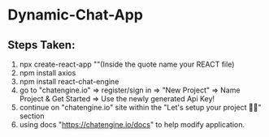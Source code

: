 # Dynamic-Chat-App

## Steps Taken:

1. npx create-react-app ""(Inside the quote name your REACT file)
2. npm install axios
3. npm install react-chat-engine
4. go to "chatengine.io" => register/sign in => "New Project" => Name Project & Get Started => Use the newly generated Api Key!
5. continue on "chatengine.io" site within the "Let's setup your project 👍🏾" section
6. using docs "https://chatengine.io/docs" to help modify application.
